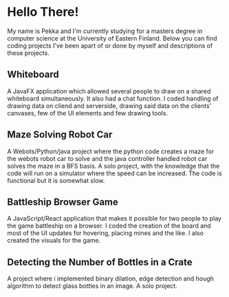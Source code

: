 # Hello There!

My name is Pekka and I'm currently studying for a masters degree in computer science at the University of Eastern Finland. Below you can find coding projects 
I've been apart of or done by myself and descriptions of these projects.


## Whiteboard
A JavaFX application which allowed several people to draw on a shared whiteboard simultaneously. It also had a chat function.
I coded handling of drawing data on cliend and serverside, drawing said data on the clients' canvases, few of the UI elements and few drawing tools.
## Maze Solving Robot Car
A Webots/Python/java project where the python code creates a maze for the webots robot car to solve and the java controller handled robot car solves the maze in a BFS
basis.
A solo project, with the knowledge that the code will run on a simulator where the speed can be increased. The code is functional but it is somewhat slow.
## Battleship Browser Game
A JavaScript/React application that makes it possible for two people to play the game battleship on a browser.
I coded the creation of the board and most of the UI updates for hovering, placing mines and the like. I also created the visuals for the game.
## Detecting the Number of Bottles in a Crate
A project where i implemented binary dilation, edge detection and hough algorithm to detect glass bottles in an image.
A solo project.
<!---
Plaqueoff/Plaqueoff is a ✨ special ✨ repository because its `README.md` (this file) appears on your GitHub profile.
You can click the Preview link to take a look at your changes.
--->
